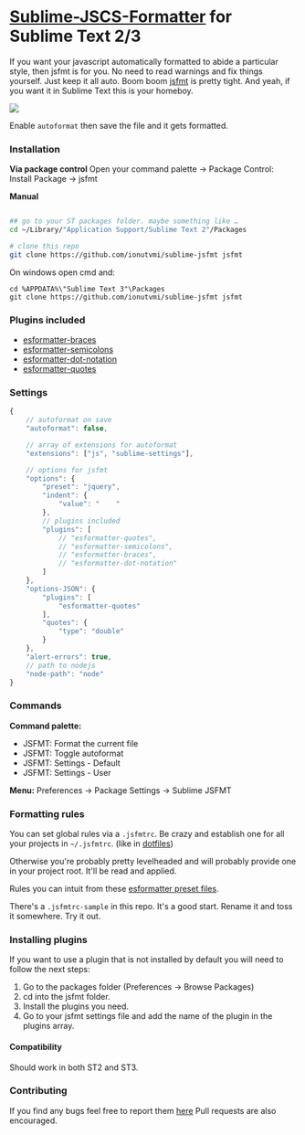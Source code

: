 [Sublime-JSCS-Formatter](https://github.com/TheSavior/jsfmt) for Sublime Text 2/3
=================


If you want your javascript automatically formatted to abide a particular style,
then jsfmt is for you.  No need to read warnings and fix things yourself.
Just keep it all auto. Boom boom [jsfmt](https://github.com/rdio/jsfmt) is pretty tight.
And yeah, if you want it in Sublime Text this is your homeboy.

![](http://i.imgur.com/zkBvQ6X.gif)

Enable `autoformat` then save the file and it gets formatted.

### Installation

**Via package control**
Open your command palette -> Package Control: Install Package -> jsfmt

**Manual**
```bash

## go to your ST packages folder. maybe something like …
cd ~/Library/"Application Support/Sublime Text 2"/Packages

# clone this repo
git clone https://github.com/ionutvmi/sublime-jsfmt jsfmt
```

On windows open cmd and:
```
cd %APPDATA%\"Sublime Text 3"\Packages
git clone https://github.com/ionutvmi/sublime-jsfmt jsfmt
```

### Plugins included
- [esformatter-braces](https://github.com/pgilad/esformatter-braces)
- [esformatter-semicolons](https://github.com/bulyshko/esformatter-semicolons)
- [esformatter-dot-notation](https://github.com/pgilad/esformatter-dot-notation)
- [esformatter-quotes](https://github.com/millermedeiros/esformatter-quotes)


### Settings
```javascript
{
    // autoformat on save
    "autoformat": false,

    // array of extensions for autoformat
    "extensions": ["js", "sublime-settings"],

    // options for jsfmt
    "options": {
        "preset": "jquery",
        "indent": {
            "value": "    "
        },
        // plugins included
        "plugins": [
            // "esformatter-quotes",
            // "esformatter-semicolons",
            // "esformatter-braces",
            // "esformatter-dot-notation"
        ]
    },
    "options-JSON": {
        "plugins": [
            "esformatter-quotes"
        ],
        "quotes": {
            "type": "double"
        }
    },
    "alert-errors": true,
    // path to nodejs
    "node-path": "node"
}

```

### Commands
**Command palette:**

- JSFMT: Format the current file
- JSFMT: Toggle autoformat
- JSFMT: Settings - Default
- JSFMT: Settings - User

**Menu:**
Preferences -> Package Settings -> Sublime JSFMT


### Formatting rules

You can set global rules via a `.jsfmtrc`. Be crazy and establish one for all your
projects in `~/.jsfmtrc`. (like in [dotfiles](https://github.com/paulirish/dotfiles/blob/master/.jsfmtrc))

Otherwise you're probably pretty levelheaded and will probably provide one in your
project root. It'll be read and applied.

Rules you can intuit from these [esformatter preset files](https://github.com/millermedeiros/esformatter/tree/master/lib/preset).

There's a `.jsfmtrc-sample` in this repo. It's a good start. Rename it and toss it
somewhere. Try it out.

### Installing plugins
If you want to use a plugin that is not installed by default you will need to follow the next steps:

1. Go to the packages folder (Preferences -> Browse Packages)
2. cd into the jsfmt folder.
3. Install the plugins you need.
4. Go to your jsfmt settings file and add the name of the plugin in the plugins array.

#### Compatibility

Should work in both ST2 and ST3.


### Contributing

If you find any bugs feel free to report them [here](https://github.com/ionutvmi/sublime-jsfmt/issues)
Pull requests are also encouraged.
